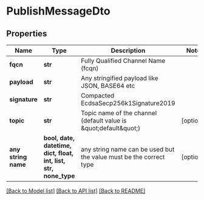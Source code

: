 # PublishMessageDto


## Properties
Name | Type | Description | Notes
------------ | ------------- | ------------- | -------------
**fqcn** | **str** | Fully Qualified Channel Name (fcqn) | 
**payload** | **str** | Any stringified payload like JSON, BASE64 etc | 
**signature** | **str** | Compacted EcdsaSecp256k1Signature2019 | 
**topic** | **str** | Topic name of the channel (default value is \&quot;default\&quot;) | [optional] 
**any string name** | **bool, date, datetime, dict, float, int, list, str, none_type** | any string name can be used but the value must be the correct type | [optional]

[[Back to Model list]](../README.md#documentation-for-models) [[Back to API list]](../README.md#documentation-for-api-endpoints) [[Back to README]](../README.md)



